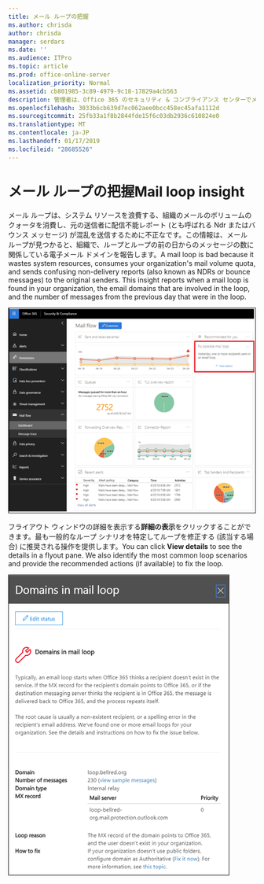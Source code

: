 ```yaml
---
title: メール ループの把握
ms.author: chrisda
author: chrisda
manager: serdars
ms.date: ''
ms.audience: ITPro
ms.topic: article
ms.prod: office-online-server
localization_priority: Normal
ms.assetid: cb801985-3c89-4979-9c18-17829a4cb563
description: 管理者は、Office 365 のセキュリティ & コンプライアンス センターでメール フローのダッシュ ボードにメール ループ情報を得ることについて学習できます。
ms.openlocfilehash: 3033b6cb639d7ec062aee0bcc458ec45afa1112d
ms.sourcegitcommit: 25fb33a1f8b2844fde15f6c03db2936c610824e0
ms.translationtype: MT
ms.contentlocale: ja-JP
ms.lasthandoff: 01/17/2019
ms.locfileid: "28685526"
---
```

# <a name="mail-loop-insight"></a><span data-ttu-id="aa980-103">メール ループの把握</span><span class="sxs-lookup"><span data-stu-id="aa980-103">Mail loop insight</span></span>

<span data-ttu-id="aa980-p101">メール ループは、システム リソースを浪費する、組織のメールのボリュームのクォータを消費し、元の送信者に配信不能レポート (とも呼ばれる Ndr またはバウンス メッセージ) が混乱を送信するために不正なです。この情報は、メール ループが見つかると、組織で、ループとループの前の日からのメッセージの数に関係している電子メール ドメインを報告します。</span><span class="sxs-lookup"><span data-stu-id="aa980-p101">A mail loop is bad because it wastes system resources, consumes your organization's mail volume quota, and sends confusing non-delivery reports (also known as NDRs or bounce messages) to the original senders. This insight reports when a mail loop is found in your organization, the email domains that are involved in the loop, and the number of messages from the previous day that were in the loop.</span></span>

![Office 365 のセキュリティ & コンプライアンス センターでメール フローのダッシュ ボードで、メール ループの把握](media/c3f707cb-4c89-4e88-989c-81ce1d1d6b99.png)

<span data-ttu-id="aa980-p102">フライアウト ウィンドウの詳細を表示する**詳細の表示**をクリックすることができます。最も一般的なループ シナリオを特定してループを修正する (該当する場合) に推奨される操作を提供します。</span><span class="sxs-lookup"><span data-stu-id="aa980-p102">You can click **View details** to see the details in a flyout pane. We also identify the most common loop scenarios and provide the recommended actions (if available) to fix the loop.</span></span>

![メール フローのダッシュ ボード内の正しくないループ情報の詳細の表示をクリックするとフライアウト ウィンドウ](media/f7e21300-c62f-41ec-853f-4a2775cd8aa7.png)
